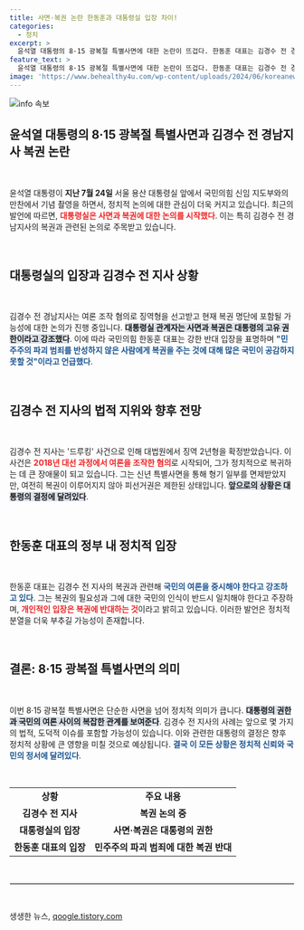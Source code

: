 ```yaml
---
title: 사면·복권 논란 한동훈과 대통령실 입장 차이!
categories:
  - 정치
excerpt: >
  윤석열 대통령의 8·15 광복절 특별사면에 대한 논란이 뜨겁다. 한동훈 대표는 김경수 전 경남지사의 복권에 반대 입장을 표명했지만, 대통령실은 사면은 대통령의 고유 권한이라고 강조했다. 과연 민주주의를 논하는 국민의 여론은 어떤 결정을 내릴까?
feature_text: >
  윤석열 대통령의 8·15 광복절 특별사면에 대한 논란이 뜨겁다. 한동훈 대표는 김경수 전 경남지사의 복권에 반대 입장을 표명했지만, 대통령실은 사면은 대통령의 고유 권한이라고 강조했다. 과연 민주주의를 논하는 국민의 여론은 어떤 결정을 내릴까?
image: 'https://www.behealthy4u.com/wp-content/uploads/2024/06/koreanews.jpg'
---
```


<p><img src="https://www.behealthy4u.com/wp-content/uploads/2024/06/koreanews.jpg" alt="info 속보" /></p>

<h2 data-ke-size="size26">윤석열 대통령의 8·15 광복절 특별사면과 김경수 전 경남지사 복권 논란</h2>

<p data-ke-size="size16">&nbsp;</p>

<p>윤석열 대통령이 <b>지난 7월 24일</b> 서울 용산 대통령실 앞에서 국민의힘 신임 지도부와의 만찬에서 기념 촬영을 하면서, 정치적 논의에 대한 관심이 더욱 커지고 있습니다. 최근의 발언에 따르면, <b><span style="color: #ee2323;">대통령실은 사면과 복권에 대한 논의를 시작했다</span></b>. 이는 특히 김경수 전 경남지사의 복권과 관련된 논의로 주목받고 있습니다.  </p>

<p data-ke-size="size16">&nbsp;</p>

<h2 data-ke-size="size26">대통령실의 입장과 김경수 전 지사 상황</h2>

<p data-ke-size="size16">&nbsp;</p>

<p>김경수 전 경남지사는 여론 조작 혐의로 징역형을 선고받고 현재 복권 명단에 포함될 가능성에 대한 논의가 진행 중입니다. <b><span style="background-color: #21538527;">대통령실 관계자는 사면과 복권은 대통령의 고유 권한이라고 강조했다</span></b>. 이에 따라 국민의힘 한동훈 대표는 강한 반대 입장을 표명하며 <b><span style="color: #1a5490;">"민주주의 파괴 범죄를 반성하지 않은 사람에게 복권을 주는 것에 대해 많은 국민이 공감하지 못할 것"이라고 언급했다</span></b>.  </p>

<p data-ke-size="size16">&nbsp;</p>

<h2 data-ke-size="size26">김경수 전 지사의 법적 지위와 향후 전망</h2>

<p data-ke-size="size16">&nbsp;</p>

<p>김경수 전 지사는 '드루킹' 사건으로 인해 대법원에서 징역 2년형을 확정받았습니다. 이 사건은 <b><span style="color: #ee2323;">2018년 대선 과정에서 여론을 조작한 혐의</span></b>로 시작되어, 그가 정치적으로 복귀하는 데 큰 장애물이 되고 있습니다. 그는 신년 특별사면을 통해 형기 일부를 면제받았지만, 여전히 복권이 이루어지지 않아 피선거권은 제한된 상태입니다. <b><span style="background-color: #21538527;">앞으로의 상황은 대통령의 결정에 달려있다</span></b>.  </p>

<p data-ke-size="size16">&nbsp;</p>

<h2 data-ke-size="size26">한동훈 대표의 정부 내 정치적 입장</h2>

<p data-ke-size="size16">&nbsp;</p>

<p>한동훈 대표는 김경수 전 지사의 복권과 관련해 <b><span style="color: #1a5490;">국민의 여론을 중시해야 한다고 강조하고 있다</span></b>. 그는 복권의 필요성과 그에 대한 국민의 인식이 반드시 일치해야 한다고 주장하며, <b><span style="color: #ee2323;">개인적인 입장은 복권에 반대하는 것</span></b>이라고 밝히고 있습니다. 이러한 발언은 정치적 분열을 더욱 부추길 가능성이 존재합니다.  </p>

<p data-ke-size="size16">&nbsp;</p>

<h2 data-ke-size="size26">결론: 8·15 광복절 특별사면의 의미</h2>

<p data-ke-size="size16">&nbsp;</p>

<p>이번 8·15 광복절 특별사면은 단순한 사면을 넘어 정치적 의미가 큽니다. <b><span style="background-color: #21538527;">대통령의 권한과 국민의 여론 사이의 복잡한 관계를 보여준다</span></b>. 김경수 전 지사의 사례는 앞으로 몇 가지의 법적, 도덕적 이슈를 포함할 가능성이 있습니다. 이와 관련한 대통령의 결정은 향후 정치적 상황에 큰 영향을 미칠 것으로 예상됩니다. <b><span style="color: #1a5490;">결국 이 모든 상황은 정치적 신뢰와 국민의 정서에 달려있다</span></b>.  </p>

<p data-ke-size="size16">&nbsp;</p>

<table style="width: 100%; border-collapse: collapse;">
  <tr>
    <td style="text-align: center; height: 17px;"><b>상황</b></td>
    <td style="text-align: center; height: 17px;"><b>주요 내용</b></td>
  </tr>
  <tr>
    <td style="text-align: center; height: 17px;"><b>김경수 전 지사</b></td>
    <td style="text-align: center; height: 17px;"><b>복권 논의 중</b></td>
  </tr>
  <tr>
    <td style="text-align: center; height: 17px;"><b>대통령실의 입장</b></td>
    <td style="text-align: center; height: 17px;"><b>사면·복권은 대통령의 권한</b></td>
  </tr>
  <tr>
    <td style="text-align: center; height: 17px;"><b>한동훈 대표의 입장</b></td>
    <td style="text-align: center; height: 17px;"><b>민주주의 파괴 범죄에 대한 복권 반대</b></td>
  </tr>
</table>

<p data-ke-size="size16">&nbsp;</p>

<hr style="border: 1px solid #ddd;" />  

<p data-ke-size="size16">&nbsp;</p>
생생한 뉴스, <a href="https://qoogle.tistory.com" rel="dofollow">qoogle.tistory.com</a>


